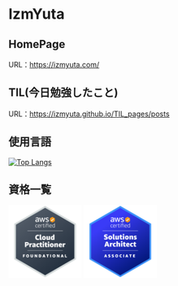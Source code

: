 # IzmYuta

## HomePage
URL：https://izmyuta.com/

## TIL(今日勉強したこと)
URL：https://izmyuta.github.io/TIL_pages/posts

## 使用言語
[![Top Langs](https://github-readme-stats.vercel.app/api/top-langs/?username=IzmYuta)](https://github.com/anuraghazra/github-readme-stats)

## 資格一覧
<a href="https://www.credly.com/badges/e2820c58-c74b-410a-94c7-3f7ca676bcd4/public_url"><img src="aws-certified-cloud-practitioner.png" width=144></a>
<a href="https://www.credly.com/earner/earned/badge/5ee865cb-a098-4f9f-bece-e82558dec826"><img src="aws-certified-solutions-architect-associate.png" width=144></a>
